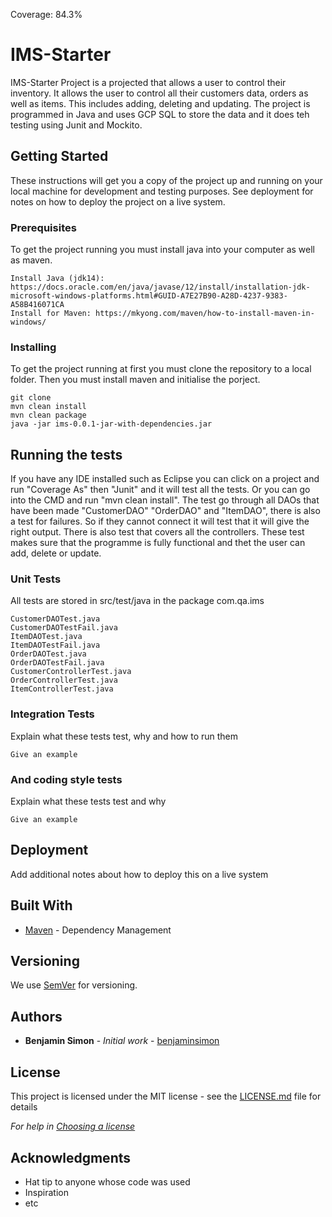 Coverage: 84.3%
# IMS-Starter

IMS-Starter Project is a projected that allows a user to control their inventory. 
It allows the user to control all their customers data, orders as well as items.
This includes adding, deleting and updating.
The project is programmed in Java and uses GCP SQL to store the data and it does teh testing using Junit and Mockito.

## Getting Started

These instructions will get you a copy of the project up and running on your local machine for development and testing purposes. See deployment for notes on how to deploy the project on a live system.

### Prerequisites

To get the project running you must install java into your computer as well as maven.
```
Install Java (jdk14): https://docs.oracle.com/en/java/javase/12/install/installation-jdk-microsoft-windows-platforms.html#GUID-A7E27B90-A28D-4237-9383-A58B416071CA
Install for Maven: https://mkyong.com/maven/how-to-install-maven-in-windows/ 
```

### Installing

To get the project running at first you must clone the repository to a local folder. Then you must install maven and initialise the porject.

```
git clone
mvn clean install
mvn clean package
java -jar ims-0.0.1-jar-with-dependencies.jar
```

## Running the tests

If you have any IDE installed such as Eclipse you can click on a project and run "Coverage As" then "Junit" and it will test all the tests.
Or you can go into the CMD and run "mvn clean install".
The test go through all DAOs that have been made "CustomerDAO" "OrderDAO" and "ItemDAO", there is also a test for failures.
So if they cannot connect it will test that it will give the right output.
There is also test that covers all the controllers.
These test makes sure that the programme is fully functional and thet the user can add, delete or update.

### Unit Tests 

All tests are stored in src/test/java in the package com.qa.ims

```
CustomerDAOTest.java
CustomerDAOTestFail.java
ItemDAOTest.java
ItemDAOTestFail.java
OrderDAOTest.java
OrderDAOTestFail.java
CustomerControllerTest.java
OrderControllerTest.java
ItemControllerTest.java
```

### Integration Tests 
Explain what these tests test, why and how to run them

```
Give an example
```

### And coding style tests

Explain what these tests test and why

```
Give an example
```

## Deployment

Add additional notes about how to deploy this on a live system

## Built With

* [Maven](https://maven.apache.org/) - Dependency Management

## Versioning

We use [SemVer](http://semver.org/) for versioning.

## Authors

* **Benjamin Simon** - *Initial work* - [benjaminsimon](https://github.com/BenSimonQA)

## License

This project is licensed under the MIT license - see the [LICENSE.md](LICENSE.md) file for details 

*For help in [Choosing a license](https://choosealicense.com/)*

## Acknowledgments

* Hat tip to anyone whose code was used
* Inspiration
* etc
